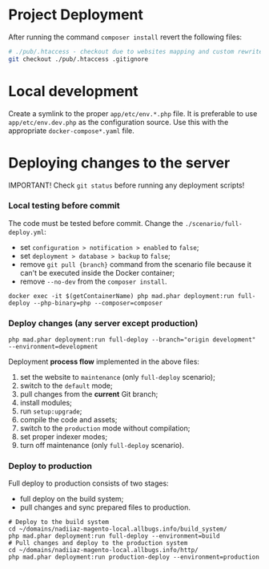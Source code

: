 # Project Deployment #

After running the command `composer install` revert the following files:

```bash
# ./pub/.htaccess - checkout due to websites mapping and custom rewrite rules
git checkout ./pub/.htaccess .gitignore
```


# Local development #

Create a symlink to the proper `app/etc/env.*.php` file. It is preferable to use `app/etc/env.dev.php` as the
configuration source. Use this with the appropriate `docker-compose*.yaml` file.


# Deploying changes to the server #

IMPORTANT! Check `git status` before running any deployment scripts!

### Local testing before commit ###

The code must be tested before commit. Change the `./scenario/full-deploy.yml`:
- set `configuration > notification > enabled` to `false`;
- set `deployment > database > backup` to `false`;
- remove `git pull {branch}` command from the scenario file because it can't be executed inside the Docker container;
- remove `--no-dev` from the `composer install`.

```shell
docker exec -it $(getContainerName) php mad.phar deployment:run full-deploy --php-binary=php --composer=composer
```

### Deploy changes (any server except production) ###

```shell
php mad.phar deployment:run full-deploy --branch="origin development" --environment=development
```

Deployment **process flow** implemented in the above files:

1) set the website to `maintenance` (only `full-deploy` scenario);
2) switch to the `default` mode;
3) pull changes from the **current** Git branch;
4) install modules;
5) run `setup:upgrade`;
6) compile the code and assets;
7) switch to the `production` mode without compilation;
8) set proper indexer modes;
9) turn off maintenance (only `full-deploy` scenario).

### Deploy to production ###

Full deploy to production consists of two stages:
- full deploy on the build system;
- pull changes and sync prepared files to production.

```shell
# Deploy to the build system
cd ~/domains/nadiiaz-magento-local.allbugs.info/build_system/
php mad.phar deployment:run full-deploy --environment=build
# Pull changes and deploy to the production system
cd ~/domains/nadiiaz-magento-local.allbugs.info/http/
php mad.phar deployment:run production-deploy --environment=production
```


